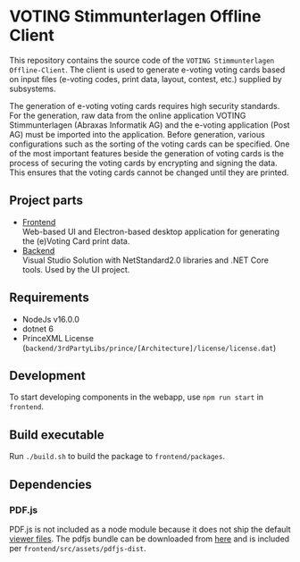 # VOTING Stimmunterlagen Offline Client

This repository contains the source code of the `VOTING Stimmunterlagen Offline-Client`. The client is used to
generate e-voting voting cards based on input files (e-voting codes, print data, layout, contest, etc.) supplied by subsystems.

The generation of e-voting voting cards requires high security standards. For the generation, raw data from the online application VOTING Stimmunterlagen (Abraxas Informatik AG) and the e-voting application (Post AG) must be imported into the application. Before generation, various configurations such as the sorting of the voting cards can be specified. One of the most important features beside the generation of voting cards is the process of securing the voting cards by encrypting and signing the data. This ensures that the voting cards cannot be changed until they are printed.

## Project parts

* [Frontend](./frontend/README.md)  
  Web-based UI and Electron-based desktop application for generating the (e)Voting Card print data.
* [Backend](./backend/README.md)  
  Visual Studio Solution with NetStandard2.0 libraries and .NET Core tools. Used by the UI project.

## Requirements

* NodeJs v16.0.0
* dotnet 6
* PrinceXML License (`backend/3rdPartyLibs/prince/[Architecture]/license/license.dat`)

## Development

To start developing components in the webapp, use `npm run start` in `frontend`.

## Build executable

Run `./build.sh` to build the package to `frontend/packages`.

## Dependencies

### PDF.js

PDF.js is not included as a node module because it does not ship the default [viewer files](https://github.com/mozilla/pdf.js/issues/11274).
The pdfjs bundle can be downloaded from [here](https://mozilla.github.io/pdf.js/getting_started/) and is included per `frontend/src/assets/pdfjs-dist`.
